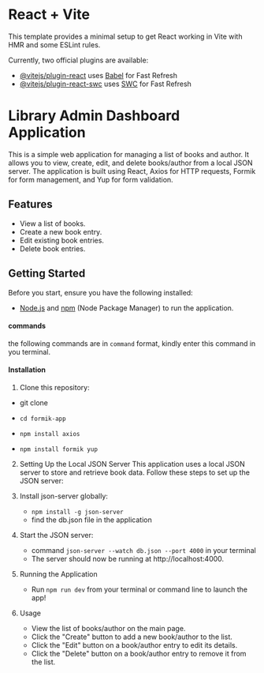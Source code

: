 # React + Vite

This template provides a minimal setup to get React working in Vite with HMR and some ESLint rules.

Currently, two official plugins are available:

- [@vitejs/plugin-react](https://github.com/vitejs/vite-plugin-react/blob/main/packages/plugin-react/README.md) uses [Babel](https://babeljs.io/) for Fast Refresh
- [@vitejs/plugin-react-swc](https://github.com/vitejs/vite-plugin-react-swc) uses [SWC](https://swc.rs/) for Fast Refresh

# Library Admin Dashboard Application

This is a simple web application for managing a list of books and author. It allows you to view, create, edit, and delete books/author from a local JSON server. The application is built using React, Axios for HTTP requests, Formik for form management, and Yup for form validation.

## Features

- View a list of books.
- Create a new book entry.
- Edit existing book entries.
- Delete book entries.

## Getting Started


Before you start, ensure you have the following installed:

- [Node.js](https://nodejs.org/) and [npm](https://www.npmjs.com/) (Node Package Manager) to run the application.
#### commands

the following commands are in `command` format, kindly enter this command in you terminal. 

#### Installation

1. Clone this repository:

  - git clone <repository-url>

   - `cd formik-app`

   - `npm install axios`
   - `npm install formik yup`

2. Setting Up the Local JSON Server
This application uses a local JSON server to store and retrieve book data. Follow these steps to set up the JSON server:

3. Install json-server globally:

    - `npm install -g json-server`
    - find the db.json file in the application
4. Start the JSON server:

    - command `json-server --watch db.json --port 4000` in your terminal
    - The server should now be running at http://localhost:4000.
5. Running the Application
    - Run `npm run dev` from your terminal or command line to launch the app!
6. Usage
    - View the list of books/author on the main page.
    - Click the "Create" button to add a new book/author to the list.
    - Click the "Edit" button on a book/author entry to edit its details.
    - Click the "Delete" button on a book/author entry to remove it from the list.


